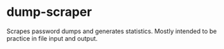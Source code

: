 # dump-scraper
Scrapes password dumps and generates statistics. Mostly intended to be practice in file input and output.
